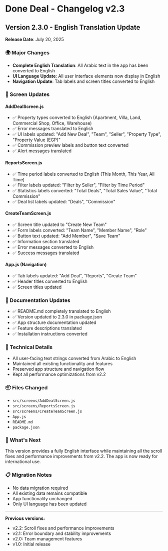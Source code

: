 # Done Deal - Changelog v2.3

## Version 2.3.0 - English Translation Update
**Release Date**: July 20, 2025

### 🌍 Major Changes
- **Complete English Translation**: All Arabic text in the app has been converted to English
- **UI Language Update**: All user interface elements now display in English
- **Navigation Update**: Tab labels and screen titles converted to English

### 📱 Screen Updates

#### AddDealScreen.js
- ✅ Property types converted to English (Apartment, Villa, Land, Commercial Shop, Office, Warehouse)
- ✅ Error messages translated to English
- ✅ UI labels updated: "Add New Deal", "Team", "Seller", "Property Type", "Property Value (EGP)"
- ✅ Commission preview labels and button text converted
- ✅ Alert messages translated

#### ReportsScreen.js
- ✅ Time period labels converted to English (This Month, This Year, All Time)
- ✅ Filter labels updated: "Filter by Seller", "Filter by Time Period"
- ✅ Statistics labels converted: "Total Deals", "Total Sales Value", "Total Commission"
- ✅ Deal list labels updated: "Deals", "Commission"

#### CreateTeamScreen.js
- ✅ Screen title updated to "Create New Team"
- ✅ Form labels converted: "Team Name", "Member Name", "Role"
- ✅ Button text updated: "Add Member", "Save Team"
- ✅ Information section translated
- ✅ Error messages converted to English
- ✅ Success messages translated

#### App.js (Navigation)
- ✅ Tab labels updated: "Add Deal", "Reports", "Create Team"
- ✅ Header titles converted to English
- ✅ Screen titles updated

### 📄 Documentation Updates
- ✅ README.md completely translated to English
- ✅ Version updated to 2.3.0 in package.json
- ✅ App structure documentation updated
- ✅ Feature descriptions translated
- ✅ Installation instructions converted

### 🔧 Technical Details
- All user-facing text strings converted from Arabic to English
- Maintained all existing functionality and features
- Preserved app structure and navigation flow
- Kept all performance optimizations from v2.2

### 📦 Files Changed
- `src/screens/AddDealScreen.js`
- `src/screens/ReportsScreen.js`
- `src/screens/CreateTeamScreen.js`
- `App.js`
- `README.md`
- `package.json`

### 🚀 What's Next
This version provides a fully English interface while maintaining all the scroll fixes and performance improvements from v2.2. The app is now ready for international use.

### 📋 Migration Notes
- No data migration required
- All existing data remains compatible
- App functionality unchanged
- Only UI language has been updated

---

**Previous versions:**
- v2.2: Scroll fixes and performance improvements
- v2.1: Error boundary and stability improvements
- v2.0: Team management features
- v1.0: Initial release